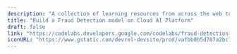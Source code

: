 ```yaml
---
description: "A collection of learning resources from across the web to help you skill up while at home"
title: "Build a Fraud Detection model on Cloud AI Platform"
draft: false
link: "https://codelabs.developers.google.com/codelabs/fraud-detection-with-bigquery-and-tensorflow-enterprise/index.html?index=..%2F..index#3"
iconURL: "https://www.gstatic.com/devrel-devsite/prod/vafbb0b5d787a2bc7a3bcbfb9dfdb3baefdd01831979d5302dd65271466576cda/cloud/images/cloud-logo.svg?dcb_=0.06609720061385493"
---
```

